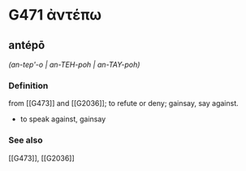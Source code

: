 # G471 ἀντέπω

## antépō

_(an-tep'-o | an-TEH-poh | an-TAY-poh)_

### Definition

from [[G473]] and [[G2036]]; to refute or deny; gainsay, say against.

- to speak against, gainsay

### See also

[[G473]], [[G2036]]

